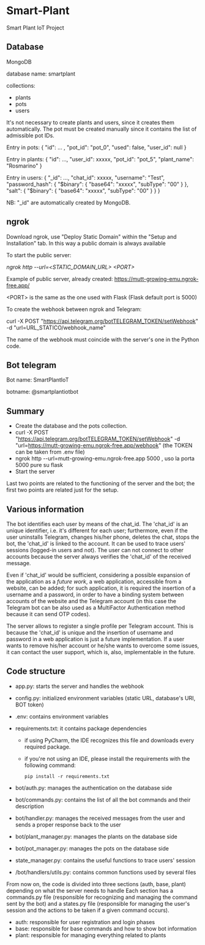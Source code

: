 # Smart-Plant
Smart Plant IoT Project

## Database
MongoDB

database name: smartplant

collections: 
* plants
* pots
* users

It's not necessary to create plants and users, since it creates them automatically.
The pot must be created manually since it contains the list of admissible pot IDs.


Entry in pots:
{ 
    "id": ... , 
    "pot_id": "pot_0", 
    "used": false, 
    "user_id": null 
}

Entry in plants:
{ 
    "id": ..., 
    "user_id": xxxxx, 
    "pot_id": "pot_5", 
    "plant_name": "Rosmarino" 
}

Entry in users:
{ 
    "_id": ..., 
    "chat_id": xxxxx, 
    "username": "Test", 
    "password_hash": {
        "$binary": {
            "base64": "xxxxx",
            "subType": "00"
        }
    },
    "salt": {
        "$binary": {
            "base64": "xxxxx",
             "subType": "00"
        }
    }
}

NB: "_id" are automatically created by MongoDB.

## ngrok
Download ngrok, use "Deploy Static Domain" within the "Setup and Installation" tab. 
In this way a public domain is always available

To start the public server:

_ngrok http --url=<STATIC_DOMAIN_URL> \<PORT>_

Example of public server, already created:
https://mutt-growing-emu.ngrok-free.app/

\<PORT> is the same as the one used with Flask (Flask default port is 5000)

To create the webhook between ngrok and Telegram:

curl -X POST "https://api.telegram.org/botTELEGRAM_TOKEN/setWebhook" -d "url=URL_STATICO/webhook_name"

The name of the webhook must coincide with the server's one in the Python code.

## Bot telegram
Bot name: SmartPlantIoT

botname: @smartplantiotbot

## Summary

* Create the database and the pots collection.
* curl -X POST "https://api.telegram.org/botTELEGRAM_TOKEN/setWebhook" -d "url=https://mutt-growing-emu.ngrok-free.app/webhook" (the TOKEN can be taken from .env file)
* ngrok http --url=mutt-growing-emu.ngrok-free.app 5000 , uso la porta 5000 pure su flask
* Start the server

Last two points are related to the functioning of the server and the bot; the first two points are related just for the setup.

## Various information
The bot identifies each user by means of the chat_id.
The 'chat_id' is an unique identifier, i.e. it's different for each user; furthermore, even if the user uninstalls 
Telegram, changes his/her phone, deletes the chat, stops the bot, the 'chat_id' is linked to the account.
It can be used to trace users' sessions (logged-in users and not).
The user can not connect to other accounts because the server always verifies the 'chat_id' of the received message. 

Even if 'chat_id' would be sufficient, considering a possible expansion of the application as a _future work_, 
a web application, accessible from a website, can be added; for such application, it is required the insertion 
of a username and a password, in order to have a binding system between accounts of the website and the Telegram account
(in this case the Telegram bot can be also used as a MultiFactor Authentication method because it can send OTP codes).

The server allows to register a single profile per Telegram account.
This is because the 'chat_id' is unique and the insertion of username and password in a web application is just a future
implementation. If a user wants to remove his/her account or he/she wants to overcome some issues, 
it can contact the user support, which is, also, implementable in the future.

## Code structure
* app.py: starts the server and handles the webhook
* config.py: initialized environment variables (static URL, database's URI, BOT token)
* .env: contains environment variables 
* requirements.txt: it contains package dependencies
  * if using PyCharm, the IDE recognizes this file and downloads every required package.
  * if you're not using an IDE, please install the requirements with the following command:

    `pip install -r requirements.txt`


* bot/auth.py: manages the authentication on the database side
* bot/commands.py: contains the list of all the bot commands and their description
* bot/handler.py: manages the received messages from the user and sends a proper response back to the user 
* bot/plant_manager.py: manages the plants on the database side
* bot/pot_manager.py: manages the pots on the database side
* state_manager.py: contains the useful functions to trace users' session


* /bot/handlers/utils.py: contains common functions used by several files

From now on, the code is divided into three sections (auth, base, plant) depending on what the server needs to handle 
Each section has a commands.py file (responsible for recognizing and managing the command sent by the bot) 
and a states.py file (responsible for managing the user's session and the actions to be taken if a given command occurs).

* auth: responsible for user registration and login phases 
* base: responsible for base commands and how to show bot information 
* plant: responsible for managing everything related to plants

